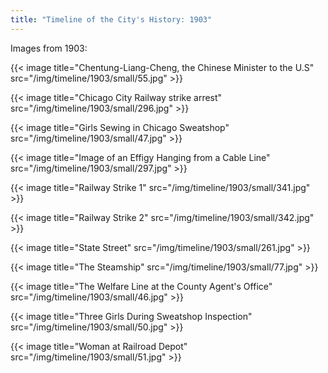 ```yaml
---
title: "Timeline of the City's History: 1903"
---
```

Images from 1903:

{{< image title="Chentung-Liang-Cheng, the Chinese Minister to the U.S" src="/img/timeline/1903/small/55.jpg" >}}

{{< image title="Chicago City Railway strike arrest" src="/img/timeline/1903/small/296.jpg" >}}

{{< image title="Girls Sewing in Chicago Sweatshop" src="/img/timeline/1903/small/47.jpg" >}}

{{< image title="Image of an Effigy Hanging from a Cable Line" src="/img/timeline/1903/small/297.jpg" >}}

{{< image title="Railway Strike 1" src="/img/timeline/1903/small/341.jpg" >}}

{{< image title="Railway Strike 2" src="/img/timeline/1903/small/342.jpg" >}}

{{< image title="State Street" src="/img/timeline/1903/small/261.jpg" >}}

{{< image title="The Steamship" src="/img/timeline/1903/small/77.jpg" >}}

{{< image title="The Welfare Line at the County Agent's Office" src="/img/timeline/1903/small/46.jpg" >}}

{{< image title="Three Girls During Sweatshop Inspection" src="/img/timeline/1903/small/50.jpg" >}}

{{< image title="Woman at Railroad Depot" src="/img/timeline/1903/small/51.jpg" >}}